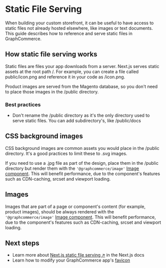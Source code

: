# Static File Serving

When building your custom storefront, it can be useful to have access to static
files not already hosted elsewhere, like images or text documents. This guide
describes how to reference and serve static files in GraphCommerce.

## How static file serving works

Static files are files your app downloads from a server. Next.js serves static
assets at the root path /. For example, you can create a file called
public/icon.png and reference it in your code as /icon.png.

Product images are served from the Magento database, so you don't need to place
those images in the /public directory.

### Best practices

- Don't rename the /public directory as it's the only directory used to serve
  static files. You can add subdirectory's, like /public/docs

## CSS background images

CSS background images are common assets you would place in the /public
directory. It's a good practices to limit these to .svg images.

If you need to use a .jpg file as part of the design, place them in the /public
directory but render them with the `'@graphcommerce/image'` [Image component]().
This will benefit performance, due to the component's features such as
CDN-caching, srcset and viewport loading.

## Images

Images that are part of a page or component's content (for example, product
images), should be always rendered with the `'@graphcommerce/image'`
[Image component](). This will benefit performance, due to the component's
features such as CDN-caching, srcset and viewport loading.

## Next steps

- Learn more about
  [Next.js static file serving ↗](https://nextjs.org/docs/basic-features/static-file-serving)
  in the Next.js docs
- Learn how to modify your GraphCommerce app's [favicon]()

